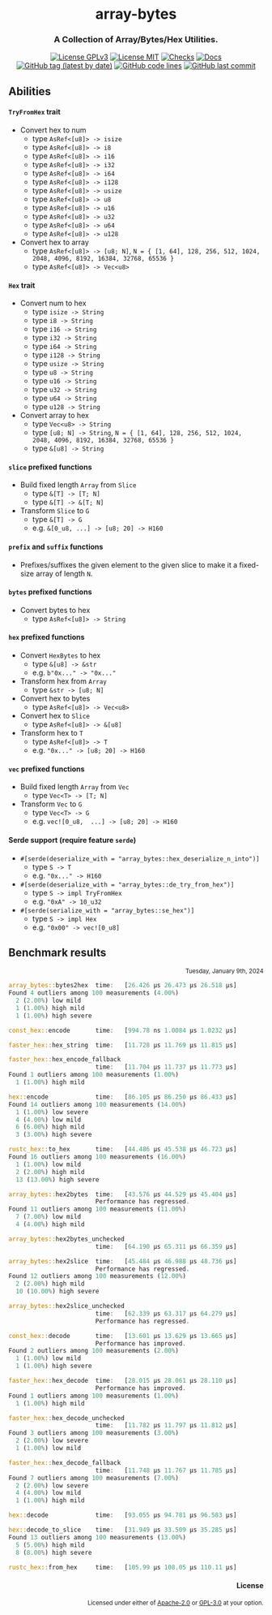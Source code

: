 <div align="center">

# array-bytes
### A Collection of Array/Bytes/Hex Utilities.

[![License GPLv3](https://img.shields.io/badge/License-GPLv3-blue.svg)](https://www.gnu.org/licenses/gpl-3.0)
[![License MIT](https://img.shields.io/badge/License-MIT-blue.svg)](https://opensource.org/licenses/MIT)
[![Checks](https://github.com/hack-ink/array-bytes/actions/workflows/checks.yml/badge.svg?branch=main)](https://github.com/hack-ink/array-bytes/actions/workflows/checks.yml)
[![Docs](https://img.shields.io/docsrs/array-bytes)](https://docs.rs/array-bytes)
[![GitHub tag (latest by date)](https://img.shields.io/github/v/tag/hack-ink/array-bytes)](https://github.com/hack-ink/array-bytes/tags)
[![GitHub code lines](https://tokei.rs/b1/github/hack-ink/array-bytes)](https://github.com/hack-ink/array-bytes)
[![GitHub last commit](https://img.shields.io/github/last-commit/hack-ink/array-bytes?color=red&style=plastic)](https://github.com/hack-ink/array-bytes)

</div>

## Abilities
#### `TryFromHex` trait
- Convert hex to num
  - type `AsRef<[u8]> -> isize`
  - type `AsRef<[u8]> -> i8`
  - type `AsRef<[u8]> -> i16`
  - type `AsRef<[u8]> -> i32`
  - type `AsRef<[u8]> -> i64`
  - type `AsRef<[u8]> -> i128`
  - type `AsRef<[u8]> -> usize`
  - type `AsRef<[u8]> -> u8`
  - type `AsRef<[u8]> -> u16`
  - type `AsRef<[u8]> -> u32`
  - type `AsRef<[u8]> -> u64`
  - type `AsRef<[u8]> -> u128`
- Convert hex to array
  - type `AsRef<[u8]> -> [u8; N]`, `N = { [1, 64], 128, 256, 512, 1024, 2048, 4096, 8192, 16384, 32768, 65536 }`
  - type `AsRef<[u8]> -> Vec<u8>`

#### `Hex` trait
- Convert num to hex
  - type `isize -> String`
  - type `i8 -> String`
  - type `i16 -> String`
  - type `i32 -> String`
  - type `i64 -> String`
  - type `i128 -> String`
  - type `usize -> String`
  - type `u8 -> String`
  - type `u16 -> String`
  - type `u32 -> String`
  - type `u64 -> String`
  - type `u128 -> String`
- Convert array to hex
  - type `Vec<u8> -> String`
  - type `[u8; N] -> String`, `N = { [1, 64], 128, 256, 512, 1024, 2048, 4096, 8192, 16384, 32768, 65536 }`
  - type `&[u8] -> String`

#### `slice` prefixed functions
- Build fixed length `Array` from `Slice`
  - type `&[T] -> [T; N]`
  - type `&[T] -> &[T; N]`
- Transform `Slice` to `G`
  - type `&[T] -> G`
  - e.g. `&[0_u8, ...] -> [u8; 20] -> H160`

#### `prefix` and `suffix` functions
- Prefixes/suffixes the given element to the given slice to make it a fixed-size array of length `N`.

#### `bytes` prefixed functions
- Convert bytes to hex
  - type `AsRef<[u8]> -> String`

#### `hex` prefixed functions
- Convert `HexBytes` to hex
  - type `&[u8] -> &str`
  - e.g. `b"0x..." -> "0x..."`
- Transform hex from `Array`
  - type `&str -> [u8; N]`
- Convert hex to bytes
  - type  `AsRef<[u8]> -> Vec<u8>`
- Convert hex to `Slice`
  - type `AsRef<[u8]> -> &[u8]`
- Transform hex to `T`
  - type `AsRef<[u8]> -> T`
  - e.g. `"0x..." -> [u8; 20] -> H160`

#### `vec` prefixed functions
- Build fixed length `Array` from `Vec`
  - type `Vec<T> -> [T; N]`
- Transform `Vec` to `G`
  - type `Vec<T> -> G`
  - e.g. `vec![0_u8,  ...] -> [u8; 20] -> H160`

#### Serde support (require feature `serde`)
- `#[serde(deserialize_with = "array_bytes::hex_deserialize_n_into")]`
  - type `S -> T`
  - e.g. `"0x..." -> H160`
- `#[serde(deserialize_with = "array_bytes::de_try_from_hex")]`
  - type `S -> impl TryFromHex`
  - e.g. `"0xA" -> 10_u32`
- `#[serde(serialize_with = "array_bytes::se_hex")]`
  - type `S -> impl Hex`
  - e.g. `"0x00" -> vec![0_u8]`

## Benchmark results
<div align="right"><sub>Tuesday, January 9th, 2024</sub></div>

```rs
array_bytes::bytes2hex  time:   [26.426 µs 26.473 µs 26.518 µs]
Found 4 outliers among 100 measurements (4.00%)
  2 (2.00%) low mild
  1 (1.00%) high mild
  1 (1.00%) high severe

const_hex::encode       time:   [994.78 ns 1.0084 µs 1.0232 µs]

faster_hex::hex_string  time:   [11.728 µs 11.769 µs 11.815 µs]

faster_hex::hex_encode_fallback
                        time:   [11.704 µs 11.737 µs 11.773 µs]
Found 1 outliers among 100 measurements (1.00%)
  1 (1.00%) high mild

hex::encode             time:   [86.105 µs 86.250 µs 86.433 µs]
Found 14 outliers among 100 measurements (14.00%)
  1 (1.00%) low severe
  4 (4.00%) low mild
  6 (6.00%) high mild
  3 (3.00%) high severe

rustc_hex::to_hex       time:   [44.486 µs 45.538 µs 46.723 µs]
Found 16 outliers among 100 measurements (16.00%)
  1 (1.00%) low mild
  2 (2.00%) high mild
  13 (13.00%) high severe

array_bytes::hex2bytes  time:   [43.576 µs 44.529 µs 45.404 µs]
                        Performance has regressed.
Found 11 outliers among 100 measurements (11.00%)
  7 (7.00%) low mild
  4 (4.00%) high mild

array_bytes::hex2bytes_unchecked
                        time:   [64.190 µs 65.311 µs 66.359 µs]

array_bytes::hex2slice  time:   [45.484 µs 46.988 µs 48.736 µs]
                        Performance has regressed.
Found 12 outliers among 100 measurements (12.00%)
  2 (2.00%) high mild
  10 (10.00%) high severe

array_bytes::hex2slice_unchecked
                        time:   [62.339 µs 63.317 µs 64.279 µs]
                        Performance has regressed.

const_hex::decode       time:   [13.601 µs 13.629 µs 13.665 µs]
                        Performance has improved.
Found 2 outliers among 100 measurements (2.00%)
  1 (1.00%) low mild
  1 (1.00%) high severe

faster_hex::hex_decode  time:   [28.015 µs 28.061 µs 28.110 µs]
                        Performance has improved.
Found 1 outliers among 100 measurements (1.00%)
  1 (1.00%) high mild

faster_hex::hex_decode_unchecked
                        time:   [11.782 µs 11.797 µs 11.812 µs]
Found 3 outliers among 100 measurements (3.00%)
  2 (2.00%) low severe
  1 (1.00%) low mild

faster_hex::hex_decode_fallback
                        time:   [11.748 µs 11.767 µs 11.785 µs]
Found 7 outliers among 100 measurements (7.00%)
  2 (2.00%) low severe
  4 (4.00%) low mild
  1 (1.00%) high mild

hex::decode             time:   [93.055 µs 94.781 µs 96.583 µs]

hex::decode_to_slice    time:   [31.949 µs 33.509 µs 35.285 µs]
Found 13 outliers among 100 measurements (13.00%)
  5 (5.00%) high mild
  8 (8.00%) high severe

rustc_hex::from_hex     time:   [105.99 µs 108.05 µs 110.11 µs]
```

<div align="right">

#### License
<sup>Licensed under either of <a href="LICENSE-APACHE">Apache-2.0</a> or <a href="LICENSE-GPL3">GPL-3.0</a> at your option.</sup>

</div>
